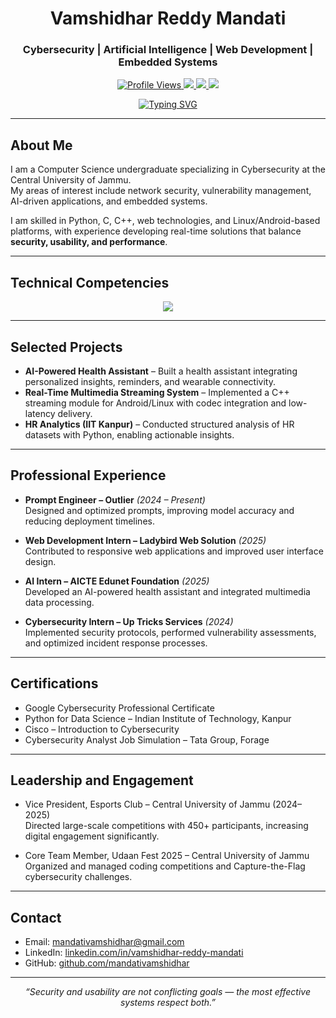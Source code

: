 <!-- ==================== HEADER ==================== -->
<h1 align="center">Vamshidhar Reddy Mandati</h1>
<h3 align="center">Cybersecurity | Artificial Intelligence | Web Development | Embedded Systems</h3>

<!-- ==================== BADGES ==================== -->
<p align="center">
  <a href="https://github.com/mandativamshidhar">
    <img src="https://komarev.com/ghpvc/?username=mandativamshidhar&label=Profile%20Views&color=0e75b6&style=flat" alt="Profile Views" />
  </a>
  <a href="https://github.com/mandativamshidhar?tab=followers">
    <img src="https://img.shields.io/github/followers/mandativamshidhar?label=Followers&style=social" />
  </a>
  <a href="mailto:mandativamshidhar@gmail.com">
    <img src="https://img.shields.io/badge/Email-red?logo=gmail&logoColor=white" />
  </a>
  <a href="https://www.linkedin.com/in/vamshidhar-reddy-mandati">
    <img src="https://img.shields.io/badge/LinkedIn-blue?logo=linkedin&logoColor=white" />
  </a>
</p>

<!-- ==================== INTERACTIVE TYPING EFFECT ==================== -->
<p align="center">
  <a href="https://git.io/typing-svg">
    <img src="https://readme-typing-svg.demolab.com?font=Segoe+UI&size=20&duration=2800&pause=600&center=true&vCenter=true&width=600&lines=Cybersecurity+Specialist+in+Training;Exploring+AI-Driven+Applications;Passionate+about+Secure+System+Design;Committed+to+Professional+Growth" alt="Typing SVG" />
  </a>
</p>

---

## About Me
I am a Computer Science undergraduate specializing in Cybersecurity at the Central University of Jammu.  
My areas of interest include network security, vulnerability management, AI-driven applications, and embedded systems.  

I am skilled in Python, C, C++, web technologies, and Linux/Android-based platforms, with experience developing real-time solutions that balance **security, usability, and performance**.  

---

## Technical Competencies
<p align="center">
  <img src="https://skillicons.dev/icons?i=python,cpp,c,html,css,js,linux,git,github,mysql,bash,vscode" />
</p>

---

## Selected Projects
- **AI-Powered Health Assistant** – Built a health assistant integrating personalized insights, reminders, and wearable connectivity.  
- **Real-Time Multimedia Streaming System** – Implemented a C++ streaming module for Android/Linux with codec integration and low-latency delivery.  
- **HR Analytics (IIT Kanpur)** – Conducted structured analysis of HR datasets with Python, enabling actionable insights.  

---

## Professional Experience
- **Prompt Engineer – Outlier** *(2024 – Present)*  
  Designed and optimized prompts, improving model accuracy and reducing deployment timelines.  

- **Web Development Intern – Ladybird Web Solution** *(2025)*  
  Contributed to responsive web applications and improved user interface design.  

- **AI Intern – AICTE Edunet Foundation** *(2025)*  
  Developed an AI-powered health assistant and integrated multimedia data processing.  

- **Cybersecurity Intern – Up Tricks Services** *(2024)*  
  Implemented security protocols, performed vulnerability assessments, and optimized incident response processes.  

---

## Certifications
- Google Cybersecurity Professional Certificate  
- Python for Data Science – Indian Institute of Technology, Kanpur  
- Cisco – Introduction to Cybersecurity  
- Cybersecurity Analyst Job Simulation – Tata Group, Forage  

---

## Leadership and Engagement
- Vice President, Esports Club – Central University of Jammu (2024–2025)  
  Directed large-scale competitions with 450+ participants, increasing digital engagement significantly.  

- Core Team Member, Udaan Fest 2025 – Central University of Jammu  
  Organized and managed coding competitions and Capture-the-Flag cybersecurity challenges.  

---

## Contact
- Email: [mandativamshidhar@gmail.com](mailto:mandativamshidhar@gmail.com)  
- LinkedIn: [linkedin.com/in/vamshidhar-reddy-mandati](https://www.linkedin.com/in/vamshidhar-reddy-mandati)  
- GitHub: [github.com/mandativamshidhar](https://github.com/mandativamshidhar)  

---

<p align="center"><i>“Security and usability are not conflicting goals — the most effective systems respect both.”</i></p>
